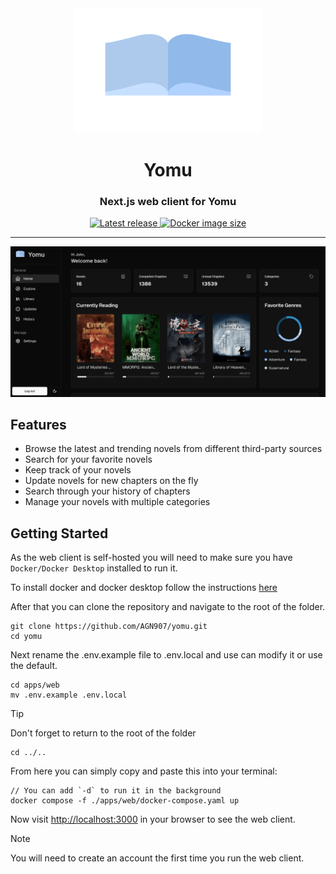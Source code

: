<div align="center"><img src="public/logo.svg" width="300" height="200" />
<h1>Yomu</h1>
<h3>Next.js web client for Yomu</h3>
</div>
<div align="center">
    <a href="https://github.com/AGN907/Yomu/releases/latest">
      <img alt="Latest release" src="https://img.shields.io/github/v/release/AGN907/yomu?style=for-the-badge&logo=starship&color=C9CBFF&logoColor=D9E0EE&labelColor=302D41&include_prerelease&sort=semver" />
    </a>
    <a href="https://hub.docker.com/r/agn907/yomu">
    <img alt="Docker image size" src="https://img.shields.io/docker/image-size/agn907/yomu?style=for-the-badge&logo=docker&color=C9CBFF&logoColor=D9E0EE&labelColor=302D41" />
    </a>
    </div>

---

<div align="center">
<img src="../../screenshots/Yomu-Web.gif" width="600"  />
</div>

## Features

- Browse the latest and trending novels from different third-party sources
- Search for your favorite novels
- Keep track of your novels
- Update novels for new chapters on the fly
- Search through your history of chapters
- Manage your novels with multiple categories

## Getting Started

As the web client is self-hosted you will need to make sure you have `Docker/Docker Desktop` installed to run it.

To install docker and docker desktop follow the instructions [here](https://docs.docker.com/desktop/install/)

After that you can clone the repository and navigate to the root of the folder.

```shell
git clone https://github.com/AGN907/yomu.git
cd yomu
```

Next rename the .env.example file to .env.local and use can modify it or use the default.

```shell
cd apps/web
mv .env.example .env.local
```

> [!TIP]
> Don't forget to return to the root of the folder

```shell
cd ../..
```

From here you can simply copy and paste this into your terminal:

```shell
// You can add `-d` to run it in the background
docker compose -f ./apps/web/docker-compose.yaml up
```

Now visit <http://localhost:3000> in your browser to see the web client.

> [!NOTE]
> You will need to create an account the first time you run the web client.
